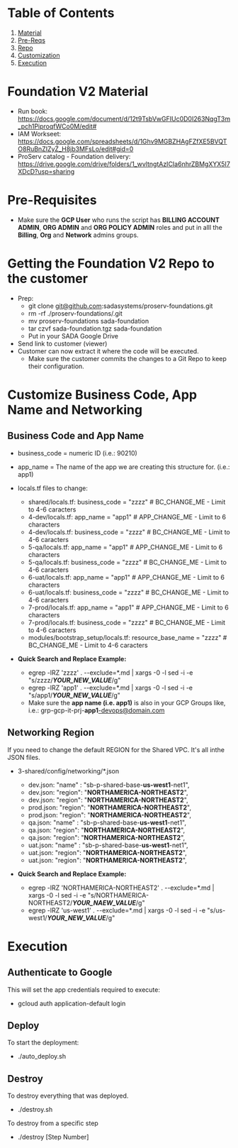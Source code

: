 # Table of Contents
1. [Material](#Foundation-V2-Material)
2. [Pre-Reqs](#Pre-Requisites)
3. [Repo](#Getting-the-Foundation-V2-Repo-to-the-customer)
4. [Customization](#Customize-Business-Code,-App-Name-and-Networking)
5. [Execution](#Execution)

# Foundation V2 Material

- Run book: https://docs.google.com/document/d/12t9TsbVwGFIUc0D0I263NqgT3m_pch1PiproqfWCo0M/edit#
- IAM Workseet: https://docs.google.com/spreadsheets/d/1Ghv9MGBZHAgFZfXE5BVQTO8RuBnZIZyZ_H8jb3MFsLo/edit#gid=0
- ProServ catalog - Foundation delivery: https://drive.google.com/drive/folders/1_wvltngtAzICIa6nhrZBMgXYX5I7XDcD?usp=sharing

# Pre-Requisites

- Make sure the **GCP User** who runs the script has **BILLING ACCOUNT ADMIN**, **ORG ADMIN** and **ORG POLICY ADMIN** roles and put in alll the **Billing**, **Org** and **Network** admins groups.

# Getting the Foundation V2 Repo to the customer
- Prep:
  - git clone git@github.com:sadasystems/proserv-foundations.git
  - rm -rf ./proserv-foundations/.git
  - mv proserv-foundations sada-foundation
  - tar czvf sada-foundation.tgz sada-foundation
  - Put in your SADA Google Drive
- Send link to customer (viewer)
- Customer can now extract it where the code will be executed.
  - Make sure the customer commits the changes to a Git Repo to keep their configuration.

# Customize Business Code, App Name and Networking

## Business Code and App Name

- business_code = numeric ID (i.e.: 90210)
- app_name = The name of the app we are creating this structure for. (i.e.: app1)

- locals.tf files to change:
  - shared/locals.tf:  business_code  = "zzzz" # BC_CHANGE_ME - Limit to 4-6 caracters
  - 4-dev/locals.tf:  app_name          = "app1" # APP_CHANGE_ME - Limit to 6 characters
  - 4-dev/locals.tf:  business_code     = "zzzz" # BC_CHANGE_ME  - Limit to 4-6 caracters
  - 5-qa/locals.tf:  app_name           = "app1" # APP_CHANGE_ME - Limit to 6 characters
  - 5-qa/locals.tf:  business_code      = "zzzz" # BC_CHANGE_ME  - Limit to 4-6 caracters
  - 6-uat/locals.tf:  app_name          = "app1" # APP_CHANGE_ME - Limit to 6 characters
  - 6-uat/locals.tf:  business_code     = "zzzz" # BC_CHANGE_ME  - Limit to 4-6 caracters
  - 7-prod/locals.tf:  app_name         = "app1" # APP_CHANGE_ME - Limit to 6 characters
  - 7-prod/locals.tf:  business_code    = "zzzz" # BC_CHANGE_ME  - Limit to 4-6 caracters
  - modules/bootstrap_setup/locals.tf:  resource_base_name  = "zzzz" # BC_CHANGE_ME - Limit to 4-6 caracters

- **Quick Search and Replace Example:**
  - egrep -lRZ 'zzzz' . --exclude=*.md | xargs -0 -l sed -i -e "s/zzzz/***YOUR_NEW_VALUE***/g"
  - egrep -lRZ 'app1' . --exclude=*.md | xargs -0 -l sed -i -e "s/app1/***YOUR_NEW_VALUE***/g"
  - Make sure the **app name (i.e. app1)** is also in your GCP Groups like, i.e.: grp-gcp-it-prj-**app1**-devops@domain.com


## Networking Region

If you need to change the default REGION for the Shared VPC.  It's all inthe JSON files.

- 3-shared/config/networking/*.json
  - dev.json:  "name" : "sb-p-shared-base-**us-west1**-net1",
  - dev.json:  "region": "**NORTHAMERICA-NORTHEAST2**",
  - dev.json:  "region": "**NORTHAMERICA-NORTHEAST2**",
  - prod.json: "region": "**NORTHAMERICA-NORTHEAST2**",
  - prod.json: "region": "**NORTHAMERICA-NORTHEAST2**",
  - qa.json:   "name" : "sb-p-shared-base-**us-west1**-net1",
  - qa.json:   "region": "**NORTHAMERICA-NORTHEAST2**",
  - qa.json:   "region": "**NORTHAMERICA-NORTHEAST2**",
  - uat.json:  "name" : "sb-p-shared-base-**us-west1**-net1",
  - uat.json:  "region": "**NORTHAMERICA-NORTHEAST2**",
  - uat.json:  "region": "**NORTHAMERICA-NORTHEAST2**",

- **Quick Search and Replace Example:**
  - egrep -lRZ 'NORTHAMERICA-NORTHEAST2' . --exclude=*.md | xargs -0 -l sed -i -e "s/NORTHAMERICA-NORTHEAST2/***YOUR_NAEW_VALUE***/g"
  - egrep -lRZ 'us-west1' . --exclude=*.md | xargs -0 -l sed -i -e "s/us-west1/***YOUR_NEW_VALUE***/g"

# Execution

## Authenticate to Google
This will set the app credentials required to execute:
- gcloud auth application-default login

## Deploy
To start the deployment:
- ./auto_deploy.sh

## Destroy
To destroy everything that was deployed.
- ./destroy.sh

To destroy from a specific step
- ./destroy [Step Number]
